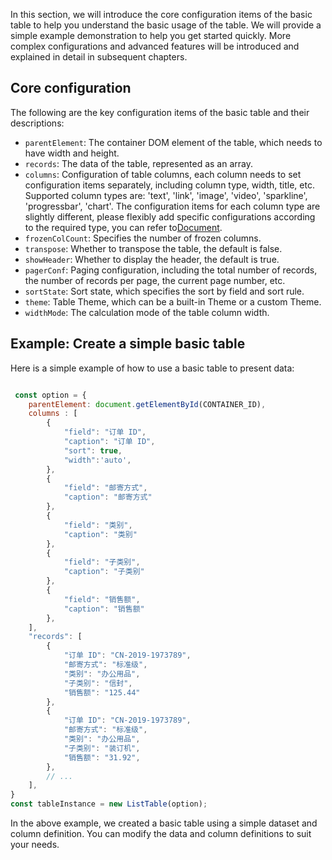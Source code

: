 In this section, we will introduce the core configuration items of the basic table to help you understand the basic usage of the table. We will provide a simple example demonstration to help you get started quickly. More complex configurations and advanced features will be introduced and explained in detail in subsequent chapters.

## Core configuration

The following are the key configuration items of the basic table and their descriptions:

*   `parentElement`: The container DOM element of the table, which needs to have width and height.
*   `records`: The data of the table, represented as an array.
*   `columns`: Configuration of table columns, each column needs to set configuration items separately, including column type, width, title, etc. Supported column types are: 'text', 'link', 'image', 'video', 'sparkline', 'progressbar', 'chart'. The configuration items for each column type are slightly different, please flexibly add specific configurations according to the required type, you can refer to[Document](url).
*   `frozenColCount`: Specifies the number of frozen columns.
*   `transpose`: Whether to transpose the table, the default is false.
*   `showHeader`: Whether to display the header, the default is true.
*   `pagerConf`: Paging configuration, including the total number of records, the number of records per page, the current page number, etc.
*   `sortState`: Sort state, which specifies the sort by field and sort rule.
*   `theme`: Table Theme, which can be a built-in Theme or a custom Theme.
*   `widthMode`: The calculation mode of the table column width.

## Example: Create a simple basic table

Here is a simple example of how to use a basic table to present data:

```javascript livedemo  template=vtable

 const option = {
    parentElement: document.getElementById(CONTAINER_ID),
    columns : [
        {
            "field": "订单 ID",
            "caption": "订单 ID",
            "sort": true,
            "width":'auto',
        },
        {
            "field": "邮寄方式",
            "caption": "邮寄方式"
        },
        {
            "field": "类别",
            "caption": "类别"
        },
        {
            "field": "子类别",
            "caption": "子类别"
        },
        {
            "field": "销售额",
            "caption": "销售额"
        },
    ],
    "records": [
        {
            "订单 ID": "CN-2019-1973789",
            "邮寄方式": "标准级",
            "类别": "办公用品",
            "子类别": "信封",
            "销售额": "125.44"
        },
        {
            "订单 ID": "CN-2019-1973789",
            "邮寄方式": "标准级",
            "类别": "办公用品",
            "子类别": "装订机",
            "销售额": "31.92",
        },
        // ...
    ],
}
const tableInstance = new ListTable(option);

```

In the above example, we created a basic table using a simple dataset and column definition. You can modify the data and column definitions to suit your needs.
